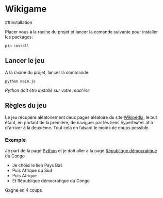 # Wikigame

##Installation

Placer vous à la racine du projet et lancer la comande suivante pour installer les packages:

```
pip install
```

## Lancer le jeu 

A la racine du projet, lancer la commande

```
python main.js
```
*Python doit être installé sur votre machine*

## Règles du jeu

Le jeu récupère aléatoirement deux pages aléatoire du site [Wikipédia](https://fr.wikipedia.org/wiki/Wikip%C3%A9dia:Accueil_principal), le but étant, en partant de la première, de naviguer par les liens hypertextes afin d'arriver à la deuxième. Tout cela en faisant le moins de coups possible.

### Exemple

Je part de la page [Python](https://fr.wikipedia.org/wiki/Python_(langage)) et je doit aller à la page [République démocratique du Congo](https://fr.wikipedia.org/wiki/R%C3%A9publique_d%C3%A9mocratique_du_Congo)

- Je choisi le lien Pays Bas
- Puis Afrique du Sud
- Puis Afrique
- Et République démocratique du Congo
  
Gagné en 4 coups
